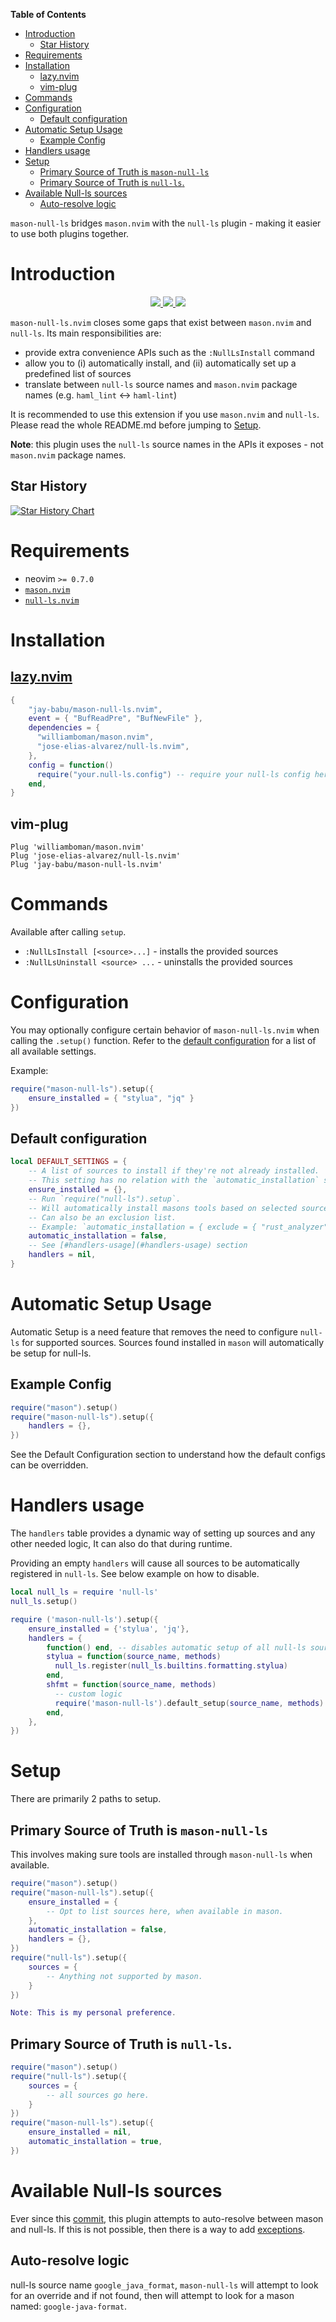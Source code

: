 <!-- START doctoc generated TOC please keep comment here to allow auto update -->
<!-- DON'T EDIT THIS SECTION, INSTEAD RE-RUN doctoc TO UPDATE -->
**Table of Contents**

- [Introduction](#introduction)
  - [Star History](#star-history)
- [Requirements](#requirements)
- [Installation](#installation)
  - [lazy.nvim](#lazynvim)
  - [vim-plug](#vim-plug)
- [Commands](#commands)
- [Configuration](#configuration)
  - [Default configuration](#default-configuration)
- [Automatic Setup Usage](#automatic-setup-usage)
  - [Example Config](#example-config)
- [Handlers usage](#handlers-usage)
- [Setup](#setup)
  - [Primary Source of Truth is `mason-null-ls`](#primary-source-of-truth-is-mason-null-ls)
  - [Primary Source of Truth is `null-ls`.](#primary-source-of-truth-is-null-ls)
- [Available Null-ls sources](#available-null-ls-sources)
  - [Auto-resolve logic](#auto-resolve-logic)

<!-- END doctoc generated TOC please keep comment here to allow auto update -->

`mason-null-ls` bridges `mason.nvim` with the `null-ls` plugin - making it
easier to use both plugins together.

# Introduction

<p align="center">
    <a href="https://github.com/jay-babu/mason-null-ls.nvim/pulse">
      <img src="https://img.shields.io/github/last-commit/jay-babu/mason-null-ls.nvim?style=for-the-badge&logo=github&color=7dc4e4&logoColor=D9E0EE&labelColor=302D41"/>
    </a>
    <a href="https://github.com/jay-babu/mason-null-ls.nvim/releases/latest">
      <img src="https://img.shields.io/github/v/release/jay-babu/mason-null-ls.nvim?style=for-the-badge&logo=gitbook&color=8bd5ca&logoColor=D9E0EE&labelColor=302D41"/>
    </a>
    <a href="https://github.com/jay-babu/mason-null-ls.nvim/stargazers">
      <img src="https://img.shields.io/github/stars/jay-babu/mason-null-ls.nvim?style=for-the-badge&logo=apachespark&color=eed49f&logoColor=D9E0EE&labelColor=302D41"/>
    </a>
</p>

`mason-null-ls.nvim` closes some gaps that exist between `mason.nvim` and
`null-ls`. Its main responsibilities are:

- provide extra convenience APIs such as the `:NullLsInstall` command
- allow you to (i) automatically install, and (ii) automatically set up a
  predefined list of sources
- translate between `null-ls` source names and `mason.nvim` package names (e.g.
  `haml_lint` <-> `haml-lint`)

It is recommended to use this extension if you use `mason.nvim` and `null-ls`.
Please read the whole README.md before jumping to [Setup](#setup).

**Note**: this plugin uses the `null-ls` source names in the APIs it exposes -
not `mason.nvim` package names.

## Star History

[![Star History Chart](https://api.star-history.com/svg?repos=jay-babu/mason-null-ls.nvim,jay-babu/mason-nvim-dap.nvim&type=Date)](https://star-history.com/#jay-babu/mason-null-ls.nvim&jay-babu/mason-nvim-dap.nvim&Date)

# Requirements

- neovim `>= 0.7.0`
- [`mason.nvim`](https://github.com/williamboman/mason.nvim)
- [`null-ls.nvim`](https://github.com/jose-elias-alvarez/null-ls.nvim)

# Installation

## [lazy.nvim](https://github.com/folke/lazy.nvim)

```lua
{
    "jay-babu/mason-null-ls.nvim",
    event = { "BufReadPre", "BufNewFile" },
    dependencies = {
      "williamboman/mason.nvim",
      "jose-elias-alvarez/null-ls.nvim",
    },
    config = function()
      require("your.null-ls.config") -- require your null-ls config here (example below)
    end,
}
```

## vim-plug

```vim
Plug 'williamboman/mason.nvim'
Plug 'jose-elias-alvarez/null-ls.nvim'
Plug 'jay-babu/mason-null-ls.nvim'
```

# Commands

Available after calling `setup`.

- `:NullLsInstall [<source>...]` - installs the provided sources
- `:NullLsUninstall <source> ...` - uninstalls the provided sources

# Configuration

You may optionally configure certain behavior of `mason-null-ls.nvim` when
calling the `.setup()` function. Refer to the
[default configuration](#default-configuration) for a list of all available
settings.

Example:

```lua
require("mason-null-ls").setup({
    ensure_installed = { "stylua", "jq" }
})
```

## Default configuration

```lua
local DEFAULT_SETTINGS = {
    -- A list of sources to install if they're not already installed.
    -- This setting has no relation with the `automatic_installation` setting.
    ensure_installed = {},
    -- Run `require("null-ls").setup`.
    -- Will automatically install masons tools based on selected sources in `null-ls`.
    -- Can also be an exclusion list.
    -- Example: `automatic_installation = { exclude = { "rust_analyzer", "solargraph" } }`
    automatic_installation = false,
    -- See [#handlers-usage](#handlers-usage) section
    handlers = nil,
}
```

# Automatic Setup Usage

Automatic Setup is a need feature that removes the need to configure `null-ls`
for supported sources. Sources found installed in `mason` will automatically be
setup for null-ls.

## Example Config

```lua
require("mason").setup()
require("mason-null-ls").setup({
    handlers = {},
})
```

See the Default Configuration section to understand how the default configs
can be overridden.

# Handlers usage

The `handlers` table provides a dynamic way of setting up sources and any other
needed logic, It can also do that during runtime.

Providing an empty `handlers` will cause all sources to be automatically
registered in `null-ls`. See below example on how to disable.

```lua
local null_ls = require 'null-ls'
null_ls.setup()

require ('mason-null-ls').setup({
    ensure_installed = {'stylua', 'jq'},
    handlers = {
        function() end, -- disables automatic setup of all null-ls sources
        stylua = function(source_name, methods)
          null_ls.register(null_ls.builtins.formatting.stylua)
        end,
        shfmt = function(source_name, methods)
          -- custom logic
          require('mason-null-ls').default_setup(source_name, methods) -- to maintain default behavior
        end,
    },
})
```

# Setup

There are primarily 2 paths to setup.

## Primary Source of Truth is `mason-null-ls`

This involves making sure tools are installed through `mason-null-ls` when
available.

```lua
require("mason").setup()
require("mason-null-ls").setup({
    ensure_installed = {
        -- Opt to list sources here, when available in mason.
    },
    automatic_installation = false,
    handlers = {},
})
require("null-ls").setup({
    sources = {
        -- Anything not supported by mason.
    }
})

Note: This is my personal preference.
```

## Primary Source of Truth is `null-ls`.

```lua
require("mason").setup()
require("null-ls").setup({
    sources = {
        -- all sources go here.
    }
})
require("mason-null-ls").setup({
    ensure_installed = nil,
    automatic_installation = true,
})
```

# Available Null-ls sources

Ever since this
[commit](https://github.com/jay-babu/mason-null-ls.nvim/commit/e2144bd62b703c1fa298b9e154296caeef389553),
this plugin attempts to auto-resolve between mason and null-ls. If this is not
possible, then there is a way to add
[exceptions](https://github.com/jay-babu/mason-null-ls.nvim/blob/main/lua/mason-null-ls/mappings/source.lua).

## Auto-resolve logic

null-ls source name `google_java_format`, `mason-null-ls` will attempt to look
for an override and if not found, then will attempt to look for a mason named:
`google-java-format`.
